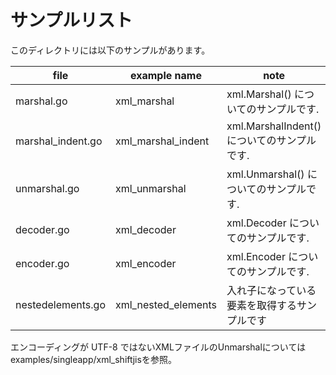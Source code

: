 # サンプルリスト

このディレクトリには以下のサンプルがあります。

| file              | example name          | note                             |
|-------------------|-----------------------|----------------------------------|
| marshal.go        | xml\_marshal          | xml.Marshal() についてのサンプルです.       |
| marshal_indent.go | xml\_marshal\_indent  | xml.MarshalIndent() についてのサンプルです. |
| unmarshal.go      | xml\_unmarshal        | xml.Unmarshal() についてのサンプルです.     |
| decoder.go        | xml\_decoder          | xml.Decoder についてのサンプルです.         |
| encoder.go        | xml\_encoder          | xml.Encoder についてのサンプルです.         |
| nestedelements.go | xml\_nested\_elements | 入れ子になっている要素を取得するサンプルです           |

エンコーディングが UTF-8 ではないXMLファイルのUnmarshalについては examples/singleapp/xml_shiftjisを参照。
